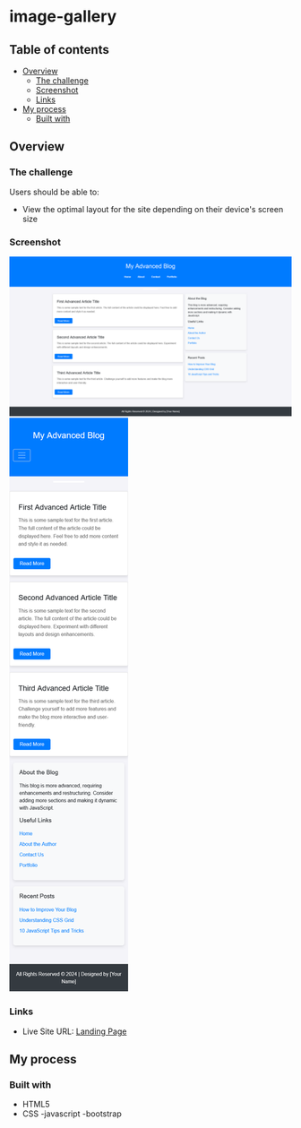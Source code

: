 # image-gallery

## Table of contents

- [Overview](#overview)
  - [The challenge](#the-challenge)
  - [Screenshot](#screenshot)
  - [Links](#links)
- [My process](#my-process)
  - [Built with](#built-with)

## Overview

### The challenge

Users should be able to:

- View the optimal layout for the site depending on their device's screen size

### Screenshot

![](./screenshots/large.png)
![](./screenshots/mobile.png)

### Links

- Live Site URL: [Landing Page](https://github.com/AhmedMekkawy27/code-refactored)

## My process

### Built with

- HTML5
- CSS
-javascript
-bootstrap


